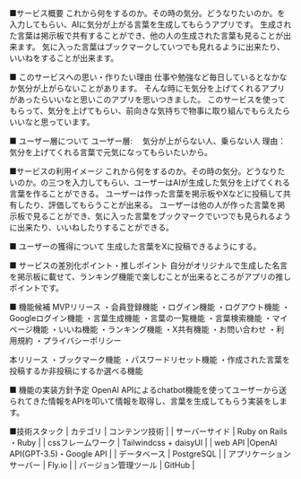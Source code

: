 ■サービス概要
これから何をするのか。その時の気分。どうなりたいのか。を入力してもらい、AIに気分が上がる言葉を生成してもらうアプリです。
生成された言葉は掲示板で共有することができ、他の人の生成された言葉も見ることが出来ます。
気に入った言葉はブックマークしていつでも見れるように出来たり、いいねをすることが出来ます。

■ このサービスへの思い・作りたい理由
仕事や勉強など毎日しているとなかなか気分が上がらないことがあります。
そんな時にモ気分を上げてくれるアプリがあったらいいなと思いこのアプリを思いつきました。
このサービスを使ってもらって、気分を上げてもらい、前向きな気持ちで物事に取り組んでもらえたらいいなと思っています。

■ ユーザー層について
ユーザー層: 　気分が上がらない人、乗らない人
理由： 気分を上げてくれる言葉で元気になってもらいたいから。

■サービスの利用イメージ
これから何をするのか。その時の気分。どうなりたいのか。の三つを入力してもらい、ユーザーはAIが生成した気分を上げてくれる言葉を作ることができる。
ユーザーは作った言葉を掲示板やXなどに投稿して共有したり、評価してもらうことが出来る。
ユーザーは他の人が作った言葉を掲示板で見ることができ、気に入った言葉をブックマークでいつでも見られるように出来たり、いいねしたりすることができる。


■ ユーザーの獲得について
生成した言葉をXに投稿できるようにする。

■ サービスの差別化ポイント・推しポイント
自分がオリジナルで生成した名言を掲示板に載せて、ランキング機能で楽しむことが出来るところがアプリの推しポイントです。

■ 機能候補
MVPリリース
・会員登録機能
・ログイン機能
・ログアウト機能
・Googleログイン機能
・言葉生成機能
・言葉の一覧機能
・言葉検索機能
・マイページ機能
・いいね機能
・ランキング機能
・X共有機能
・お問い合わせ
・利用規約
・プライバシーポリシー

本リリース
・ブックマーク機能
・パスワードリセット機能
・作成された言葉を投稿するか非投稿にするか選べる機能

■ 機能の実装方針予定
OpenAI APIによるchatbot機能を使ってユーザーから送られてきた情報をAPIを叩いて情報を取得し、言葉を生成してもらう実装をします。

■技術スタック
| カテゴリ              | コンテンツ技術                    |
| サーバーサイド          | Ruby on Rails ・Ruby           |
| cssフレームワーク      | Tailwindcss + daisyUI           |
| web API              |OpenAI API(GPT-3.5)・Google API |
| データベース           | PostgreSQL                     |
| アプリケーションサーバー | Fly.io                         |
| バージョン管理ツール     | GitHub                         |